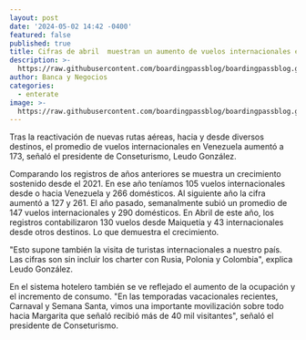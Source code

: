 ```yaml
---
layout: post
date: '2024-05-02 14:42 -0400'
featured: false
published: true
title: Cifras de abril  muestran un aumento de vuelos internacionales en Venezuela.
description: >-
  https://raw.githubusercontent.com/boardingpassblog/boardingpassblog.github.io/main/_pages/CONSETURISMO.png
author: Banca y Negocios
categories:
  - enterate
image: >-
  https://raw.githubusercontent.com/boardingpassblog/boardingpassblog.github.io/main/_pages/CONSETURISMO.png
---
```

Tras la reactivación de nuevas rutas aéreas, hacia y desde diversos destinos, el promedio de vuelos internacionales en Venezuela aumentó a 173, señaló el presidente de Conseturismo, Leudo González. 

Comparando los registros de años anteriores se muestra un crecimiento sostenido desde el 2021. En ese año teníamos 105 vuelos internacionales desde o hacia Venezuela y 266 domésticos. Al siguiente año la cifra aumentó a 127 y 261. El año pasado, semanalmente subió un promedio de 147 vuelos internacionales y 290 domésticos. En Abril de este año, los registros contabilizaron 130 vuelos desde Maiquetía y 43 internacionales desde otros destinos. Lo que demuestra el crecimiento. 

"Esto supone también la visita de turistas internacionales a nuestro país. Las cifras son sin incluir los charter con Rusia, Polonia y Colombia", explica Leudo González. 

En el sistema hotelero también se ve reflejado el aumento de la ocupación y el incremento de consumo. 
"En las temporadas vacacionales recientes, Carnaval y Semana Santa, vimos una importante movilización sobre todo hacia Margarita que señaló recibió más de 40 mil visitantes", señaló el presidente de Conseturismo. 

